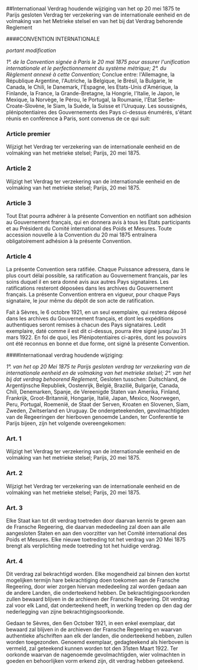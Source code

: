 <meta http-equiv='Content-Type' content='text/html; charset=utf-8' />

##Internationaal Verdrag houdende wijziging van het op 20 mei 1875 te Parijs gesloten Verdrag ter verzekering van de internationale eenheid en de volmaking van het Metrieke stelsel en van het bij dat Verdrag behorende Reglement

####CONVENTION INTERNATIONALE

*portant modification*   

*1°. de la Convention signée à Paris le 20 mai 1875 pour assurer l'unification internationale et le perfectionnement du système métrique;*   *2°. du Règlement annexé à cette Convention;*  Conclue entre: l'Allemagne, la République Argentine, l'Autriche, la Belgique, le Brésil, la Bulgarie, le Canada, le Chili, le Danemark, l'Espagne, les Etats-Unis d'Amérique, la Finlande, la France, la Grande-Bretagne, la Hongrie, l'Italie, le Japon, le Mexique, la Norvège, le Pérou, le Portugal, la Roumanie, l'Etat Serbe-Croate-Slovène, le Siam, la Suède, la Suisse et l'Uruquay.   Les soussignés, plénipotentiaires des Gouvernements des Pays ci-dessus énumérés, s'étant réunis en conférence à Paris, sont convenus de ce qui suit:    

### Article  premier  

Wijzigt het Verdrag ter verzekering van de internationale eenheid en de volmaking van het metrieke stelsel; Parijs, 20 mei 1875.   

### Article  2  

Wijzigt het Verdrag ter verzekering van de internationale eenheid en de volmaking van het metrieke stelsel; Parijs, 20 mei 1875.   

### Article  3  

Tout Etat pourra adhérer à la présente Convention en notifiant son adhésion au Gouvernement français, qui en donnera avis à tous les Etats participants et au Président du Comité international des Poids et Mesures. Toute accession nouvelle à la Convention du 20 mai 1875 entraînera obligatoirement adhésion à la présente Convention.  

### Article  4  

La présente Convention sera ratifiée. Chaque Puissance adressera, dans le plus court délai possible, sa ratification au Gouvernement français, par les soins duquel il en sera donné avis aux autres Pays signataires. Les ratifications resteront déposées dans les archives du Gouvernement français. La présente Convention entrera en vigueur, pour chaque Pays signataire, le jour même du dépôt de son acte de ratification.  

Fait à Sèvres, le 6 octobre 1921, en un seul exemplaire, qui restera déposé dans les archives du Gouvernement français, et dont les expéditions authentiques seront remises à chacun des Pays signataires. Ledit exemplaire, daté comme il est dit ci-dessus, pourra être signé jusqu'au 31 mars 1922. En foi de quoi, les Plénipotentiaires ci-après, dont les pouvoirs ont été reconnus en bonne et due forme, ont signé la présente Convention.  

####Internationaal verdrag houdende wijziging:

*1°. van het op 20 Mei 1875 te Parijs gesloten verdrag ter verzekering van de internationale eenheid en de volmaking van het metrieke stelsel;*   *2°. van het bij dat verdrag behoorend Reglement,*  Gesloten tusschen: Duitschland, de Argentijnsche Republiek, Oostenrijk, België, Brazilië, Bulgarije, Canada, Chili, Denemarken, Spanje, de Vereenigde Staten van Amerika, Finland, Frankrijk, Groot-Britannië, Hongarije, Italië, Japan, Mexico, Noorwegen, Peru, Portugal, Roemenië, de Staat der Serven, Kroaten en Slovenen, Siam, Zweden, Zwitserland en Uruguay.   De ondergeteekenden, gevolmachtigden van de Regeeringen der hierboven genoemde Landen, ter Conferentie te Parijs bijeen, zijn het volgende overeengekomen:    

### Art.  1  

Wijzigt het Verdrag ter verzekering van de internationale eenheid en de volmaking van het metrieke stelsel; Parijs, 20 mei 1875.   

### Art.  2  

Wijzigt het Verdrag ter verzekering van de internationale eenheid en de volmaking van het metrieke stelsel; Parijs, 20 mei 1875.   

### Art.  3  

Elke Staat kan tot dit verdrag toetreden door daarvan kennis te geven aan de Fransche Regeering, die daarvan mededeeling zal doen aan alle aangesloten Staten en aan den voorzitter van het Comité international des Poids et Mesures. Elke nieuwe toetreding tot het verdrag van 20 Mei 1875 brengt als verplichting mede toetreding tot het huidige verdrag.  

### Art.  4  

Dit verdrag zal bekrachtigd worden. Elke mogendheid zal binnen den kortst mogelijken termijn hare bekrachtiging doen toekomen aan de Fransche Regeering, door wier zorgen hiervan mededeeling zal worden gedaan aan de andere Landen, die onderteekend hebben. De bekrachtigingsoorkonden zullen bewaard blijven in de archieven der Fransche Regeering. Dit verdrag zal voor elk Land, dat onderteekend heeft, in werking treden op den dag der nederlegging van zijne bekrachtigingsoorkonde.  

Gedaan te Sèvres, den 6en October 1921, in een enkel exemplaar, dat bewaard zal blijven in de archieven der Fransche Regeering en waarvan authentieke afschriften aan elk der landen, die onderteekend hebben, zullen worden toegezonden. Genoemd exemplaar, gedagteekend als hierboven is vermeld, zal geteekend kunnen worden tot den 31sten Maart 1922. Ter oorkonde waarvan de nagenoemde gevolmachtigden, wier volmachten in goeden en behoorlijken vorm erkend zijn, dit verdrag hebben geteekend.  

